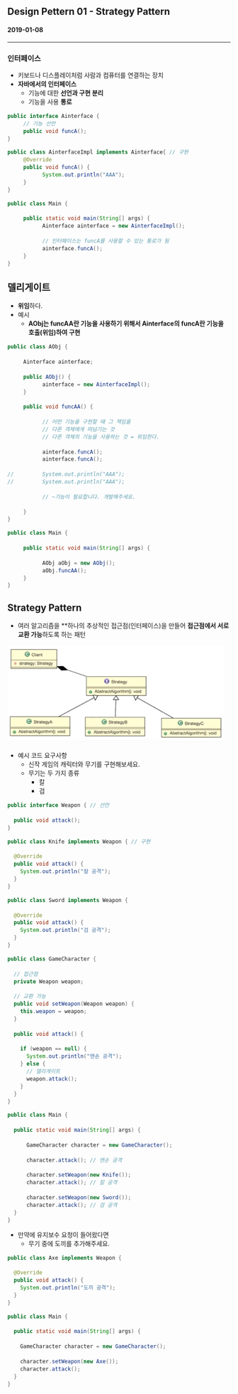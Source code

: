 ## Design Pettern 01 - Strategy Pattern

#### 2019-01-08

---

### 인터페이스


* 키보드나 디스플레이처럼 사람과 컴퓨터를 연결하는 장치
* **자바에서의 인터페이스**
  * 기능에 대한 **선언과 구현 분리**
  * 기능을 사용 **통로**

```java
public interface Ainterface {
     // 기능 선언
     public void funcA();
}
```

```java
public class AinterfaceImpl implements Ainterface{ // 구현
     @Override
     public void funcA() {
           System.out.println("AAA");
     }
}
```

```java
public class Main {
     
     public static void main(String[] args) {
           Ainterface ainterface = new AinterfaceImpl();
           
           // 인터페이스는 funcA를 사용할 수 있는 통로가 됨
           ainterface.funcA();
     }
}
```


## 델리게이트

* **위임**하다.
* 예시
  * **AObj는 funcAA란 기능을 사용하기 위해서 Ainterface의 funcA란 기능을 호출(위임)하여 구현**

```java
public class AObj {
     
     Ainterface ainterface;
     
     public AObj() {
           ainterface = new AinterfaceImpl();
     }

     public void funcAA() {
           
           // 어떤 기능을 구현할 때 그 책임을
           // 다른 객체에게 떠넘기는 것
           // 다른 객체의 기능을 사용하는 것 = 위임한다.
           
           ainterface.funcA();
           ainterface.funcA();
           
//         System.out.println("AAA");
//         System.out.println("AAA");
           
           // ~기능이 필요합니다. 개발해주세요.
           
     }
}
```

```java
public class Main {
     
     public static void main(String[] args) {
           
           AObj aObj = new AObj();
           aObj.funcAA();
     }
}
```

## Strategy Pattern

* 여러 알고리즘을 **하나의 추상적인 접근점(인터페이스)을 만들어 **접근점에서 서로 교환 가능**하도록 하는 패턴

![01](https://github.com/younggeun0/TIL/blob/master/designPattern/img/01/01.png?raw=true)


* 예시 코드 요구사항
  * 신작 게임의 캐릭터와 무기를 구현해보세요.
  * 무기는 두 가지 종류
  	* 칼
  	* 검

```java
public interface Weapon { // 선언
     
  public void attack();
}
```

```java
public class Knife implements Weapon { // 구현

  @Override
  public void attack() {
    System.out.println("칼 공격");
  }
}
```

```java
public class Sword implements Weapon {

  @Override
  public void attack() {
    System.out.println("검 공격");
  }
}
```

```java
public class GameCharacter {

  // 접근점
  private Weapon weapon;
  
  // 교환 가능
  public void setWeapon(Weapon weapon) {
    this.weapon = weapon;
  }
  
  public void attack() {
        
    if (weapon == null) {
      System.out.println("맨손 공격");
    } else {
      // 델리게이트
      weapon.attack();
    }
  }
}
```

```java
public class Main {
    
  public static void main(String[] args) {
        
      GameCharacter character = new GameCharacter();
      
      character.attack(); // 맨손 공격
      
      character.setWeapon(new Knife());
      character.attack(); // 칼 공격
      
      character.setWeapon(new Sword());
      character.attack(); // 검 공격
  }
}
```

* 만약에 유지보수 요청이 들어왔다면
  * 무기 중에 도끼를 추가해주세요.

```java
public class Axe implements Weapon {

  @Override
  public void attack() {
    System.out.println("도끼 공격");
  }
}
```

```java
public class Main {
     
  public static void main(String[] args) {
    
    GameCharacter character = new GameCharacter();
    
    character.setWeapon(new Axe());
    character.attack();
  }
}
```

